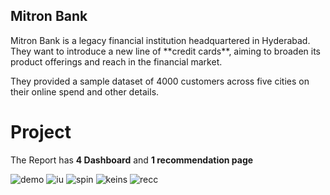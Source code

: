 <h2>Mitron Bank</h2>
Mitron Bank is a legacy financial institution headquartered in Hyderabad. They want to introduce a new line of **credit cards**, aiming to broaden its product offerings and reach in the financial market.

They provided a sample dataset of 4000 customers across five cities on their online spend and other details.

<h1>Project</h1>

The Report has **4 Dashboard** and **1 recommendation page**

![demo](https://github.com/Ayush16aug/Credit_Card_Banking-Domain-Analysis/assets/131275647/24215eb0-ca14-4738-ad19-97c6d090b115)
![iu](https://github.com/Ayush16aug/Credit_Card_Banking-Domain-Analysis/assets/131275647/b6fcddb7-d781-4d50-ba15-01f75c756a8c)
![spin](https://github.com/Ayush16aug/Credit_Card_Banking-Domain-Analysis/assets/131275647/c89e8685-2e64-4a9b-833e-b394968353da)
![keins](https://github.com/Ayush16aug/Credit_Card_Banking-Domain-Analysis/assets/131275647/e804077b-f97b-40a4-b8c9-3cfacde7ac7b)
![recc](https://github.com/Ayush16aug/Credit_Card_Banking-Domain-Analysis/assets/131275647/eb8a1ded-6f7d-4d01-bf24-d1a8eafb4973)



